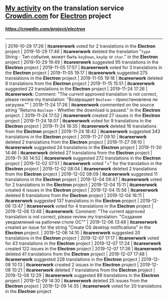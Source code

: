 ## [My activity](https://crowdin.com/profile/itcareerwork/activity "My profile") on the translation service [Crowdin.com](https://crowdin.com "crowdin.com") for [Electron](https://crowdin.com/project/electron "Electron Crowdin") project
##### <https://crowdin.com/project/electron>
***
| 2019-10-29 17:26 | **itcareerwork** voted for 2 translations in the **Electron** project
| 2019-10-29 17:46 | **itcareerwork** deleted the translation "<code>type</code> String - Тип события, может быть <code>keyDown</code>, <code>keyUp</code> or <code>char</code>." in the **Electron** project
| 2019-10-29 19:49 | **itcareerwork** suggested 95 translations in the **Electron** project
| 2019-11-05 17:57 | **itcareerwork** voted for 3 translations in the **Electron** project
| 2019-11-05 19:17 | **itcareerwork** suggested 275 translations in the **Electron** project
| 2019-11-05 19:18 | **itcareerwork** deleted 8 translations from the **Electron** project
| 2019-11-15 15:51 | **itcareerwork** suggested 22 translations in the **Electron** project
| 2019-11-24 17:26 | **itcareerwork**: Comment: "The current approved translation is not correct, please review my translation: "Возвращает <code>Boolean</code> - приостановлена ли загрузка.""
| 2019-11-24 17:26 | **itcareerwork** commented on the source string "Returns <code>Boolean</code> - Whether the download is paused." in the **Electron** project.
| 2019-11-24 17:52 | **itcareerwork** created 27 issues in the **Electron** project
| 2019-11-24 18:07 | **itcareerwork** voted for 9 translations in the **Electron** project
| 2019-11-24 18:35 | **itcareerwork** deleted 16 translations from the **Electron** project
| 2019-11-24 18:42 | **itcareerwork** suggested 343 translations in the **Electron** project
| 2019-11-27 09:10 | **itcareerwork** deleted 2 translations from the **Electron** project
| 2019-11-27 09:10 | **itcareerwork** suggested 24 translations in the **Electron** project
| 2019-11-30 14:46 | **itcareerwork** deleted 27 translations from the **Electron** project
| 2019-11-30 14:52 | **itcareerwork** suggested 272 translations in the **Electron** project
| 2019-12-02 07:51 | **itcareerwork** voted "+" for the translation in the **Electron** project
| 2019-12-02 08:04 | **itcareerwork** deleted 2 translations from the **Electron** project
| 2019-12-02 08:09 | **itcareerwork** suggested 11 translations in the **Electron** project
| 2019-12-04 08:47 | **itcareerwork** voted for 2 translations in the **Electron** project
| 2019-12-04 15:11 | **itcareerwork** created 4 issues in the **Electron** project
| 2019-12-04 15:56 | **itcareerwork** deleted 6 translations from the **Electron** project
| 2019-12-04 16:11 | **itcareerwork** suggested 137 translations in the **Electron** project
| 2019-12-06 13:47 | **itcareerwork** voted for 4 translations in the **Electron** project
| 2019-12-06 13:48 | **itcareerwork**: Comment: "The current approved translation is not correct, please review my translation: "Создание уведомлений на рабочем столе ОС""
| 2019-12-06 13:48 | **itcareerwork** created an issue for the string "Create OS desktop notifications" in the **Electron** project.
| 2019-12-06 14:10 | **itcareerwork** suggested 20 translations in the **Electron** project
| 2019-12-07 17:17 | **itcareerwork** voted for 43 translations in the **Electron** project
| 2019-12-07 17:24 | **itcareerwork** created 122 issues in the **Electron** project
| 2019-12-07 17:36 | **itcareerwork** deleted 41 translations from the **Electron** project
| 2019-12-07 17:48 | **itcareerwork** suggested 228 translations in the **Electron** project
| 2019-12-08 10:13 | **itcareerwork** created 2 issues in the **Electron** project
| 2019-12-08 10:21 | **itcareerwork** deleted 7 translations from the **Electron** project
| 2019-12-08 12:29 | **itcareerwork** suggested 88 translations in the **Electron** project
| 2019-12-09 14:30 | **itcareerwork** deleted 25 issues from the **Electron** project
| 2019-12-09 14:35 | **itcareerwork** voted for 20 translations in the **Electron** project
